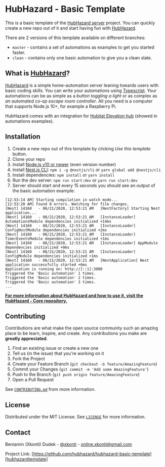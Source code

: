 # HubHazard - Basic Template

This is a basic template of the [HubHazard server][hubhazardcore] project. You
can quickly create a new repo out of it and start having fun with
[HubHazard][hubhazardcore].

There are 2 versions of this template available on different branches:

- `master` - contains a set of automations as examples to get you started faster.
- `clean` - contains only one basic automation to give you a clean slate.

<!-- WHAT IS HUBHAZARD -->

## What is [HubHazard][hubhazardcore]?

[HubHazard][hubhazardcore] is a simple home-automation server leaning towards
users with basic coding skills. You can write your automations using
[Typescript][typescript]. Your automations can be as simple as a *button
toggling a light* or as complex as *an automated co-op escape room controller*.
All you need is a computer that supports Node.js 10+, for example a Raspberry Pi.

HubHazard comes with an integration for [Hubitat Elevation hub][hubitat]
(showed in automations examples).

<!-- INSTALLATION -->

## Installation

1. Create a new repo out of this template by clicking *Use this template* button.
2. Clone your repo
3. Install [Node.js v10 or newer][nodejsdownload] (even version number)
4. Install [Nest.js CLI][nestjsinstallation]: `npm i -g @nestjs/cli` or
`yarn global add @nestjs/cli`
5. Install dependencies: `npm install` or `yarn install`
6. Run the dev server: `npm run start:dev` or `yarn run start:dev`
7. Server should start and every 15 seconds you should see an output of the
basic automation example:

```
[12:53:14 AM] Starting compilation in watch mode...
[12:53:20 AM] Found 0 errors. Watching for file changes.
[Nest] 14160   - 08/21/2020, 12:53:21 AM   [NestFactory] Starting Nest application...
[Nest] 14160   - 08/21/2020, 12:53:21 AM   [InstanceLoader] AutomationsModule dependencies initialized +14ms
[Nest] 14160   - 08/21/2020, 12:53:21 AM   [InstanceLoader] ConfigHostModule dependencies initialized +2ms
[Nest] 14160   - 08/21/2020, 12:53:21 AM   [InstanceLoader] TimerEventsModule dependencies initialized +1ms
[Nest] 14160   - 08/21/2020, 12:53:21 AM   [InstanceLoader] AppModule dependencies initialized +0ms
[Nest] 14160   - 08/21/2020, 12:53:21 AM   [InstanceLoader] ConfigModule dependencies initialized +1ms
[Nest] 14160   - 08/21/2020, 12:53:21 AM   [NestApplication] Nest application successfully started +6ms
Application is running on: http://[::1]:3000
Triggered the 'Basic automation' 1 times.
Triggered the 'Basic automation' 2 times.
Triggered the 'Basic automation' 3 times.
...
```

[**For more information about HubHazard and how to use it, visit the HubHazard - Core repository.**][hubhazardcore]

<!-- CONTRIBUTING -->

## Contributing

Contributions are what make the open source community such an amazing place to be learn, inspire,
and create. Any contributions you make are **greatly appreciated**.

1. Find an existing issue or create a new one
2. Tell us (in the issue) that you're working on it
3. Fork the Project
4. Create your Feature Branch (`git checkout -b feature/AmazingFeature`)
5. Commit your Changes (`git commit -m 'Add some AmazingFeature'`)
6. Push to the Branch (`git push origin feature/AmazingFeature`)
7. Open a Pull Request

See [`CONTRIBUTING.md`][contributingfile] from more information.

<!-- LICENSE -->

## License

Distributed under the MIT License. See [`LICENSE`][licensefile] for more information.

<!-- CONTACT -->

## Contact

Beniamin (Xkonti) Dudek - [@xkonti][twitterxkonti] - online.xkonti@gmail.com

Project Link: [https://github.com/hubhazard/hubhazard-basic-template][hubhazardtemplate]

<!-- MARKDOWN LINKS & IMAGES -->
<!-- https://www.markdownguide.org/basic-syntax/#reference-style-links -->

[licensefile]: ./LICENSE
[contributingfile]: ./CONTRIBUTING.md
[hubitat]: https://hubitat.com/
[makerapi]: https://docs.hubitat.com/index.php?title=Maker_API
[nodejs]: https://nodejs.org/en/
[nodejsreleases]: https://nodejs.org/en/about/releases/
[nodejsdownload]: https://nodejs.org/en/download/
[nestjs]: https://nestjs.com/
[nestjsinstallation]: https://docs.nestjs.com/#installation
[nestjsmodules]: https://docs.nestjs.com/modules
[nestjsstart]: https://docs.nestjs.com/cli/usages#nest-start
[nestjsconfig]: https://docs.nestjs.com/techniques/configuration
[typescript]: https://www.typescriptlang.org/
[issues]: https://github.com/hubhazard/hubhazard-basic-template/issues
[twitterxkonti]: https://twitter.com/xkonti
[hubhazardcore]: https://github.com/hubhazard/core
[hubhazardtemplate]: https://github.com/hubhazard/hubhazard-basic-template
